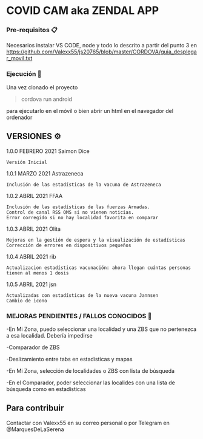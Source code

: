 # COVID CAM aka ZENDAL APP

### Pre-requisitos 📋

Necesarios instalar VS CODE, node y todo lo descrito a partir del punto 3 en https://github.com/Valexx55/js20765/blob/master/CORDOVA/guia_desplegar_movil.txt

### Ejecución 🔧

Una vez clonado el proyecto 

>cordova run android 

para ejecutarlo en el móvil o bien abrir un html en el navegador del ordenador

## VERSIONES ⚙️

1.0.0 FEBRERO 2021 Saimon Dice 

    Versión Inicial 
    
1.0.1 MARZO 2021 Astrazeneca

    Inclusión de las estadísticas de la vacuna de Astrazeneca
    
1.0.2 ABRIL 2021 FFAA

    Inclusión de las estadísticas de las fuerzas Armadas. 
    Control de canal RSS OMS si no vienen noticias. 
    Error corregido si no hay localidad favorita en comparar 

1.0.3 ABRIL 2021 Olita

    Mejoras en la gestión de espera y la visualización de estadísticas 
    Corrección de errores en dispositivos pequeños

1.0.4 ABRIL 2021 rib

    Actualizacion estadísticas vacunación: ahora llegan cuántas personas tienen al menos 1 dosis

1.0.5 ABRIL 2021 jsn

    Actualizadas con estadísticas de la nueva vacuna Jannsen
    Cambio de icono
    


### MEJORAS PENDIENTES / FALLOS CONOCIDOS 🔩

-En Mi Zona, puedo seleccionar una localidad y una ZBS que no pertenezca a esa localidad. Debería impedirse

-Comparador de ZBS

-Deslizamiento entre tabs en estadísticas y mapas

-En Mi Zona, selección de localidades o ZBS con lista de búsqueda

-En el Comparador, poder seleccionar las localides con una lista de búsqueda como en estadísticas



## Para contribuir

Contactar con Valexx55 en su correo personal o por Telegram en @MarquesDeLaSerena

